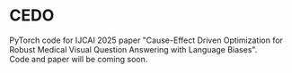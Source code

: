 # CEDO
PyTorch code for IJCAI 2025 paper "Cause-Effect Driven Optimization for Robust Medical Visual Question Answering with Language Biases".    
Code and paper will be coming soon.
